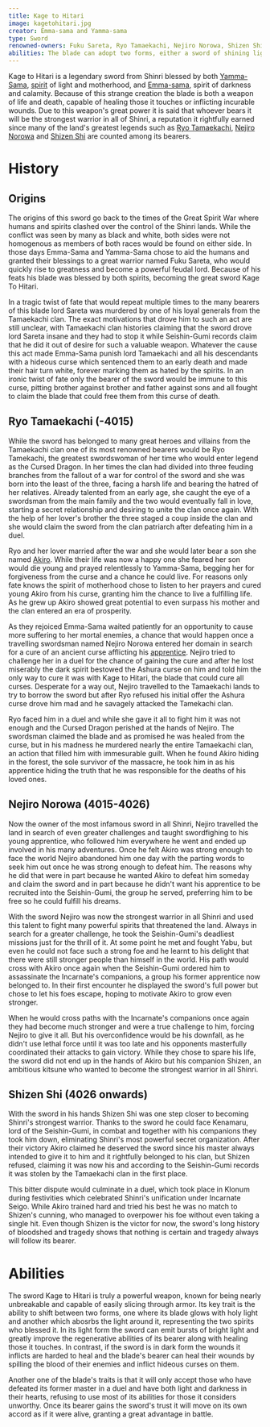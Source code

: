 ```yaml
---
title: Kage to Hitari
image: kagetohitari.jpg
creator: Emma-sama and Yamma-sama
type: Sword
renowned-owners: Fuku Sareta, Ryo Tamaekachi, Nejiro Norowa, Shizen Shi
abilities: The blade can adopt two forms, either a sword of shining light that can heal its user or a sword of darkness that can curse others. Its bearer can also command lesser spirits and the sword will fight on its own if its bearer gains affinity with it.
---
```


Kage to Hitari is a legendary sword from Shinri blessed by both [Yamma-Sama](https://raldamain.com/en/creatures/superior%20beings/primal%20spirits/shinri/yammasama.html), [spirit](https://raldamain.com/en/creatures/superior%20beings/primal%20spirits/shinri) of light and motherhood, and [Emma-sama](https://raldamain.com/en/creatures/superior%20beings/primal%20spirits/shinri/emmasama.html), spirit of darkness and calamity. Because of this strange creation the blade is both a weapon of life and death, capable of healing those it touches or inflicting incurable wounds. Due to this weapon's great power it is said that whoever bears it will be the strongest warrior in all of Shinri, a reputation it rightfully earned since many of the land's greatest legends such as [Ryo Tamaekachi](https://raldamain.com/en/creatures/sentient/human/ryotamaekachi.html), [Nejiro Norowa](https://raldamain.com/en/creatures/sentient/human/nejiro.html) and [Shizen Shi](https://raldamain.com/en/creatures/sentient/human-like/kitsune/shizen.html) are counted among its bearers.

# History

## Origins

The origins of this sword go back to the times of the Great Spirit War where humans and spirits clashed over the control of the Shinri lands. While the conflict was seen by many as black and white, both sides were not homogenous as members of both races would be found on either side. In those days Emma-Sama and Yamma-Sama chose to aid the humans and granted their blessings to a great warrior named Fuku Sareta, who would quickly rise to greatness and become a powerful feudal lord. Because of his feats his blade was blessed by both spirits, becoming the great sword Kage To Hitari. 

In a tragic twist of fate that would repeat multiple times to the many bearers of this blade lord Sareta was murdered by one of his loyal generals from the Tamaekachi clan. The exact motivations that drove him to such an act are still unclear, with Tamaekachi clan histories claiming that the sword drove lord Sareta insane and they had to stop it while Seishin-Gumi records claim that he did it out of desire for such a valuable weapon. Whatever the cause this act made Emma-Sama punish lord Tamaekachi and all his descendants with a hideous curse which sentenced them to an early death and made their hair turn white, forever marking them as hated by the spirits. In an ironic twist of fate only the bearer of the sword would be immune to this curse, pitting brother against brother and father against sons and all fought to claim the blade that could free them from this curse of death.

## Ryo Tamaekachi (-4015)

While the sword has belonged to many great heroes and villains from the Tamaekachi clan one of its most renowned bearers would be Ryo Tamekachi, the greatest swordswoman of her time who would enter legend as the Cursed Dragon. In her times the clan had divided into three feuding branches from the fallout of a war for control of the sword and she was born into the least of the three, facing a harsh life and bearing the hatred of her relatives. Already talented from an early age, she caught the eye of a swordsman from the main family and the two would eventually fall in love, starting a secret relationship and desiring to unite the clan once again. With the help of her lover's brother the three staged a coup inside the clan and she would claim the sword from the clan patriarch after defeating him in a duel. 

Ryo and her lover married after the war and she would later bear a son she named [Akiro](https://raldamain.com/en/creatures/sentient/human/akiro.html). While their life was now a happy one she feared her son would die young and prayed relentlessly to Yamma-Sama, begging her for forgiveness from the curse and a chance he could live. For reasons only fate knows the spirit of motherhood chose to listen to her prayers and cured young Akiro from his curse, granting him the chance to live a fulfilling life. As he grew up Akiro showed great potential to even surpass his mother and the clan entered an era of prosperity. 

As they rejoiced Emma-Sama waited patiently for an opportunity to cause more suffering to her mortal enemies, a chance that would happen once a travelling swordsman named Nejiro Norowa entered her domain in search for a cure of an ancient curse afflicting his [apprentice](https://raldamain.com/en/creatures/sentient/human/hidetsutakenaga.html). Nejiro tried to challenge her in a duel for the chance of gaining the cure and after he lost miserably the dark spirit bestowed the Ashura curse on him and told him the only way to cure it was with Kage to Hitari, the blade that could cure all curses. Desperate for a way out, Nejiro travelled to the Tamaekachi lands to try to borrow the sword but after Ryo refused his initial offer the Ashura curse drove him mad and he savagely attacked the Tamekachi clan. 

Ryo faced him in a duel and while she gave it all to fight him it was not enough and the Cursed Dragon perished at the hands of Nejiro. The swordsman claimed the blade and as promised he was healed from the curse, but in his madness he murdered nearly the entire Tamaekachi clan, an action that filled him with immesurable guilt. When he found Akiro hiding in the forest, the sole survivor of the massacre, he took him in as his apprentice hiding the truth that he was responsible for the deaths of his loved ones. 

## Nejiro Norowa (4015-4026)

Now the owner of the most infamous sword in all Shinri, Nejiro travelled the land in search of even greater challenges and taught swordfighing to his young apprentice, who followed him everywhere he went and ended up involved in his many adventures. Once he felt Akiro was strong enough to face the world Nejiro abandoned him one day with the parting words to seek him out once he was strong enough to defeat him. The reasons why he did that were in part because he wanted Akiro to defeat him someday and claim the sword and in part because he didn't want his apprentice to be recruited into the Seishin-Gumi, the group he served, preferring him to be free so he could fulfill his dreams.

With the sword Nejiro was now the strongest warrior in all Shinri and used this talent to fight many powerful spirits that threatened the land. Always in search for a greater challenge, he took the Seishin-Gumi's deadliest missions just for the thrill of it. At some point he met and fought Yabu, but even he could not face such a strong foe and he learnt to his delight that there were still stronger people than himself in the world. His path would cross with Akiro once again when the Seishin-Gumi ordered him to assassinate the Incarnate's companions, a group his former apprentice now belonged to. In their first encounter he displayed the sword's full power but chose to let his foes escape, hoping to motivate Akiro to grow even stronger. 

When he would cross paths with the Incarnate's companions once again they had become much stronger and were a true challenge to him, forcing Nejiro to give it all. But his overconfidence would be his downfall, as he didn't use lethal force until it was too late and his opponents masterfully coordinated their attacks to gain victory. While they chose to spare his life, the sword did not end up in the hands of Akiro but his companion Shizen, an ambitious kitsune who wanted to become the strongest warrior in all Shinri.

## Shizen Shi (4026 onwards)

With the sword in his hands Shizen Shi was one step closer to becoming Shinri's strongest warrior. Thanks to the sword he could face Kenamaru, lord of the Seishin-Gumi, in combat and together with his companions they took him down, eliminating Shinri's most powerful secret organization. After their victory Akiro claimed he deserved the sword since his master always intended to give it to him and it rightfully belonged to his clan, but Shizen refused, claiming it was now his and according to the Seishin-Gumi records it was stolen by the Tamaekachi clan in the first place. 

This bitter dispute would culminate in a duel, which took place in Klonum during festivities which celebrated Shinri's unification under Incarnate Seigo. While Akiro trained hard and tried his best he was no match to Shizen's cunning, who managed to overpower his foe without even taking a single hit. Even though Shizen is the victor for now, the sword's long history of bloodshed and tragedy shows that nothing is certain and tragedy always will follow its bearer.

# Abilities

The sword Kage to Hitari is truly a powerful weapon, known for being nearly unbreakable and capable of easily slicing through armor. Its key trait is the ability to shift between two forms, one where its blade glows with holy light and another which abosrbs the light around it, representing the two spirits who blessed it. In its light form the sword can emit bursts of bright light and greatly improve the regenerative abilities of its bearer along with healing those it touches. In contrast, if the sword is in dark form the wounds it inflicts are harded to heal and the blade's bearer can heal their wounds by spilling the blood of their enemies and inflict hideous curses on them. 

Another one of the blade's traits is that it will only accept those who have defeated its former master in a duel and have both light and darkness in their hearts, refusing to use most of its abilities for those it considers unworthy. Once its bearer gains the sword's trust it will move on its own accord as if it were alive, granting a great advantage in battle.